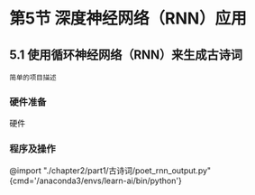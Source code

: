 # 第5节 深度神经网络（RNN）应用

## 5.1 使用循环神经网络（RNN）来生成古诗词

    简单的项目描述

### 硬件准备

硬件

### 程序及操作

@import "./chapter2/part1/古诗词/poet_rnn_output.py" {cmd='/anaconda3/envs/learn-ai/bin/python'}
